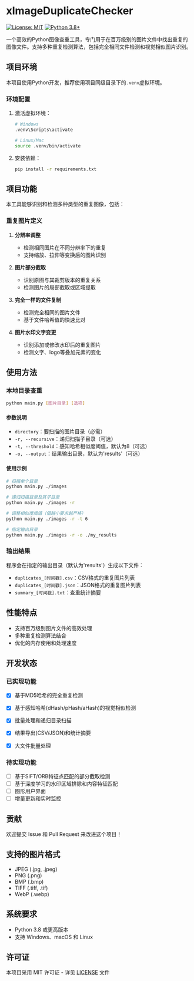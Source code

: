 # xImageDuplicateChecker

[![License: MIT](https://img.shields.io/badge/License-MIT-yellow.svg)](https://opensource.org/licenses/MIT)
[![Python 3.8+](https://img.shields.io/badge/python-3.8+-blue.svg)](https://www.python.org/downloads/)

一个高效的Python图像查重工具，专门用于在百万级别的图片文件中找出重复的图像文件。支持多种重复检测算法，包括完全相同文件检测和视觉相似图片识别。

## 项目环境

本项目使用Python开发，推荐使用项目同级目录下的`.venv`虚拟环境。

### 环境配置

1. 激活虚拟环境：
   ```bash
   # Windows
   .venv\Scripts\activate
   
   # Linux/Mac
   source .venv/bin/activate
   ```

2. 安装依赖：
   ```bash
   pip install -r requirements.txt
   ```

## 项目功能

本工具能够识别和检测多种类型的重复图像，包括：

### 重复图片定义

1. **分辨率调整**
   - 检测相同图片在不同分辨率下的重复
   - 支持缩放、拉伸等变换后的图片识别

2. **图片部分截取**
   - 识别原图与其裁剪版本的重复关系
   - 检测图片的局部截取或区域提取

3. **完全一样的文件复制**
   - 检测完全相同的图片文件
   - 基于文件哈希值的快速比对

4. **图片水印文字变更**
   - 识别添加或修改水印后的重复图片
   - 检测文字、logo等叠加元素的变化

## 使用方法

### 本地目录查重

```bash
python main.py [图片目录] [选项]
```

#### 参数说明

- `directory`：要扫描的图片目录（必需）
- `-r, --recursive`：递归扫描子目录（可选）
- `-t, --threshold`：感知哈希相似度阈值，默认为8（可选）
- `-o, --output`：结果输出目录，默认为'results'（可选）

#### 使用示例

```bash
# 扫描单个目录
python main.py ./images

# 递归扫描目录及其子目录
python main.py ./images -r

# 调整相似度阈值（值越小要求越严格）
python main.py ./images -r -t 6

# 指定输出目录
python main.py ./images -r -o ./my_results
```



### 输出结果

程序会在指定的输出目录（默认为'results'）生成以下文件：

- `duplicates_[时间戳].csv`：CSV格式的重复图片列表
- `duplicates_[时间戳].json`：JSON格式的重复图片列表
- `summary_[时间戳].txt`：查重统计摘要

## 性能特点

- 支持百万级别图片文件的高效处理
- 多种重复检测算法结合
- 优化的内存使用和处理速度

## 开发状态

### 已实现功能

- [x] 基于MD5哈希的完全重复检测
- [x] 基于感知哈希(dHash/pHash/aHash)的视觉相似检测
- [x] 批量处理和递归目录扫描
- [x] 结果导出(CSV/JSON)和统计摘要

- [x] 大文件批量处理

### 待实现功能

- [ ] 基于SIFT/ORB特征点匹配的部分截取检测
- [ ] 基于深度学习的水印区域排除和内容特征匹配
- [ ] 图形用户界面
- [ ] 增量更新和实时监控

## 贡献

欢迎提交 Issue 和 Pull Request 来改进这个项目！

## 支持的图片格式

- JPEG (.jpg, .jpeg)
- PNG (.png)
- BMP (.bmp)
- TIFF (.tiff, .tif)
- WebP (.webp)

## 系统要求

- Python 3.8 或更高版本
- 支持 Windows、macOS 和 Linux

## 许可证

本项目采用 MIT 许可证 - 详见 [LICENSE](LICENSE) 文件